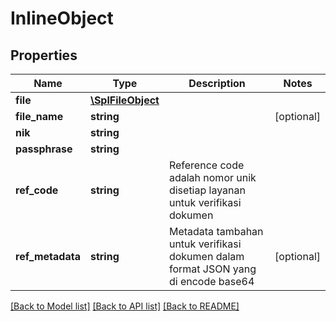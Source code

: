 # InlineObject

## Properties
Name | Type | Description | Notes
------------ | ------------- | ------------- | -------------
**file** | [**\SplFileObject**](\SplFileObject.md) |  | 
**file_name** | **string** |  | [optional] 
**nik** | **string** |  | 
**passphrase** | **string** |  | 
**ref_code** | **string** | Reference code adalah nomor unik disetiap layanan untuk verifikasi dokumen | 
**ref_metadata** | **string** | Metadata tambahan untuk verifikasi dokumen dalam format JSON yang di encode base64 | [optional] 

[[Back to Model list]](../README.md#documentation-for-models) [[Back to API list]](../README.md#documentation-for-api-endpoints) [[Back to README]](../README.md)


